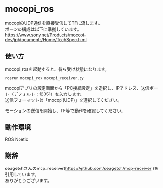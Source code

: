 # mocopi_ros
mocopiのUDP通信を直接受信してTFに流します。  
ボーンの構成は以下に準拠しています。  
https://www.sony.net/Products/mocopi-dev/jp/documents/Home/TechSpec.html

## 使い方

mocopi_rosを起動すると、待ち受け状態になります。  
```
rosrun mocopi_ros mocopi_receiver.py
```

mocopiアプリの設定画面から「PC接続設定」を選択し、IPアドレス、送信ポート（デフォルト：12351）を入力します。  
送信フォーマットは「mocopi(UDP)」を選択してください。  

モーションの送信を開始し、TF等で動作を確認してください。

## 動作環境
ROS Noetic

## 謝辞
seagetchさんのmcp_receiver(https://github.com/seagetch/mcp-receiver )を引用しています。  
ありがとうございます。  
